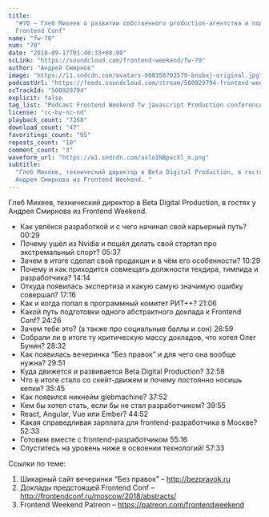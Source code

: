 ```yaml
---
title:
  "#70 – Глеб Михеев о развитии собственного production-агентства и подготовке
  Frontend Conf"
name: "fw-70"
num: "70"
date: "2018-09-17T01:40:33+00:00"
scLink: "https://soundcloud.com/frontend-weekend/fw-70"
author: "Андрей Смирнов"
image: "https://i1.sndcdn.com/avatars-000358703579-bnobxj-original.jpg"
podcastUrl: "https://feeds.soundcloud.com/stream/500929794-frontend-weekend-fw-70.m4a"
scTrackId: "500929794"
explicit: false
tag_list: "Podcast Frontend Weekend fw javascript Production conference"
license: "cc-by-nc-nd"
playback_count: "7268"
download_count: "47"
favoritings_count: "95"
reposts_count: "10"
comment_count: "3"
waveform_url: "https://w1.sndcdn.com/axloIN8pscXl_m.png"
subtitle:
  "Глеб Михеев, технический директор в Beta Digital Production, в гостях у
  Андрея Смирнова из Frontend Weekend. "
---
```


Глеб Михеев, технический директор в Beta Digital Production, в гостях у Андрея
Смирнова из Frontend Weekend.

- Как увлёкся разработкой и с чего начинал свой карьерный путь?
  <timecode sec="29">00:29</timecode>
- Почему ушёл из Nvidia и пошёл делать свой стартап про экстремальный спорт?
  <timecode sec="337">05:37</timecode>
- Зачем в итоге сделал свой продакшн и в чём его особенности?
  <timecode sec="629">10:29</timecode>
- Почему и как приходится совмещать должности техдира, тимлида и разработчика?
  <timecode sec="854">14:14</timecode>
- Откуда появилась экспертиза и какую самую значимую ошибку совершал?
  <timecode sec="1036">17:16</timecode>
- Как и когда попал в программный комитет РИТ++?
  <timecode sec="1266">21:06</timecode>
- Какой путь подготовки одного абстрактного доклада к Frontend Conf?
  <timecode sec="1466">24:26</timecode>
- Зачем тебе это? (а также про социальные баллы и сон)
  <timecode sec="1619">26:59</timecode>
- Собрали ли в итоге ту критическую массу докладов, что хотел Олег Бунин?
  <timecode sec="1712">28:32</timecode>
- Как появилась вечеринка “Без правок” и для чего она вообще нужна?
  <timecode sec="1791">29:51</timecode>
- Куда движется и развивается Beta Digital Production?
  <timecode sec="1978">32:58</timecode>
- Что в итоге стало со скейт-движем и почему постоянно носишь кепки?
  <timecode sec="2145">35:45</timecode>
- Как появился никнейм glebmachine? <timecode sec="2272">37:52</timecode>
- Кем бы хотел стать, если бы не стал разработчиком?
  <timecode sec="2395">39:55</timecode>
- React, Angular, Vue или Ember? <timecode sec="2692">44:52</timecode>
- Какая справедливая зарплата для frontend-разработчика в Москве?
  <timecode sec="3153">52:33</timecode>
- Готовим вместе с frontend-разработчиком <timecode sec="3316">55:16</timecode>
- Спуститесь на уровень ниже в освоении технологий!
  <timecode sec="3453">57:33</timecode>

Ссылки по теме:

1. Шикарный сайт вечеринки “Без правок” – <http://bezpravok.ru>
2. Доклады предстоящей Frontend Conf –
   <http://frontendconf.ru/moscow/2018/abstracts/>
3. Frontend Weekend Patreon – <https://patreon.com/frontendweekend>
